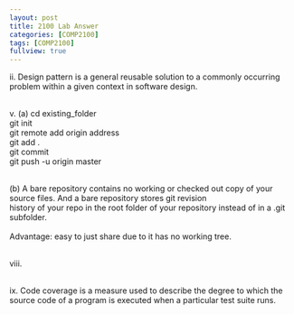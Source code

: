 ```yaml
---
layout: post
title: 2100 Lab Answer
categories: [COMP2100]
tags: [COMP2100]
fullview: true
---
```


ii. Design pattern is a general reusable solution to a commonly occurring problem within a given context in software design.<br><br>

v. (a) cd existing_folder <br> git init <br> git remote add origin address<br>
git add .<br>
git commit<br>
git push -u origin master<br><br>

(b) A bare repository contains no working or checked out copy of your source files. And a bare repository stores git revision <br>
history of your repo in the root folder of your repository instead of in a .git subfolder. <br><br>
Advantage: easy to just share due to it has no working tree.<br><br>

viii.<br><br>

ix. Code coverage is a measure used to describe the degree to which the source code of a program is executed when a particular test suite runs.
